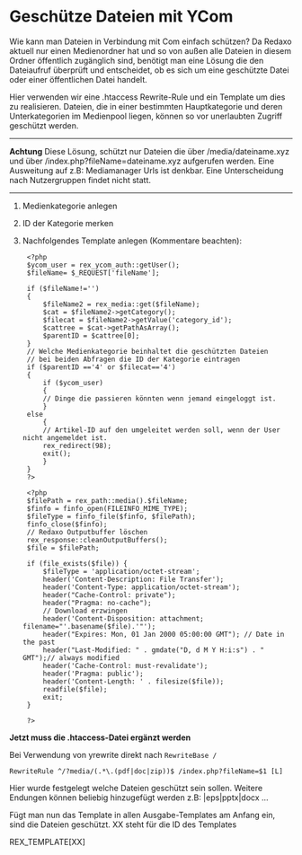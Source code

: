 # Geschütze Dateien mit YCom

Wie kann man Dateien in Verbindung mit Com einfach schützen?
Da Redaxo aktuell nur einen Medienordner hat und so von außen alle Dateien in diesem Ordner öffentlich zugänglich sind, benötigt man eine Lösung die den Dateiaufruf überprüft und entscheidet, ob es sich um eine geschützte Datei oder einer öffentlichen Datei handelt. 

Hier verwenden wir eine .htaccess Rewrite-Rule und ein Template um dies zu realisieren.  Dateien, die in einer bestimmten Hauptkategorie und deren Unterkategorien im Medienpool liegen, können so vor unerlaubten Zugriff geschützt werden. 

----------
**Achtung**
Diese Lösung, schützt nur Dateien die über /media/dateiname.xyz und über /index.php?fileName=dateiname.xyz aufgerufen werden. Eine Ausweitung auf z.B: Mediamanager Urls ist denkbar. Eine Unterscheidung nach Nutzergruppen findet nicht statt. 

----------


1. Medienkategorie anlegen
2. ID der Kategorie merken 
3. Nachfolgendes Template anlegen (Kommentare beachten): 

		<?php
		$ycom_user = rex_ycom_auth::getUser();
		$fileName= $_REQUEST['fileName'];
		 
		if ($fileName!='')
		{
			$fileName2 = rex_media::get($fileName);
			$cat = $fileName2->getCategory();
			$filecat = $fileName2->getValue('category_id');
			$cattree = $cat->getPathAsArray();
			$parentID = $cattree[0];
		}
		// Welche Medienkategorie beinhaltet die geschützten Dateien
		// bei beiden Abfragen die ID der Kategorie eintragen 
		if ($parentID =='4' or $filecat=='4')
		{
			if ($ycom_user)
			{
			// Dinge die passieren könnten wenn jemand eingeloggt ist. 
			}
		else
			{
			// Artikel-ID auf den umgeleitet werden soll, wenn der User nicht angemeldet ist.
			rex_redirect(98);
			exit();
			}
		}                             
		?>
		
		<?php 
		$filePath = rex_path::media().$fileName;
		$finfo = finfo_open(FILEINFO_MIME_TYPE);
		$fileType = finfo_file($finfo, $filePath);
		finfo_close($finfo);
		// Redaxo Outputbuffer löschen
		rex_response::cleanOutputBuffers();
		$file = $filePath;
		
		if (file_exists($file)) {
		    $fileType = 'application/octet-stream';
		    header('Content-Description: File Transfer');
		    header('Content-Type: application/octet-stream');
		    header("Cache-Control: private");
		    header("Pragma: no-cache");
		    // Download erzwingen
		    header('Content-Disposition: attachment; filename="'.basename($file).'"');
		    header("Expires: Mon, 01 Jan 2000 05:00:00 GMT"); // Date in the past
		    header("Last-Modified: " . gmdate("D, d M Y H:i:s") . " GMT");// always modified
		    header('Cache-Control: must-revalidate');
		    header('Pragma: public');
		    header('Content-Length: ' . filesize($file));
		    readfile($file);
		    exit;
		}
		
		?>

**Jetzt muss die .htaccess-Datei ergänzt werden**

Bei Verwendung von yrewrite direkt nach `RewriteBase /`
    
	RewriteRule ^/?media/(.*\.(pdf|doc|zip))$ /index.php?fileName=$1 [L]

Hier wurde festgelegt welche Dateien geschützt sein sollen.
Weitere Endungen können beliebig hinzugefügt werden z.B:  |eps|pptx|docx …

Fügt man nun das Template in allen Ausgabe-Templates am Anfang ein, sind die Dateien geschützt. 
XX steht für die ID des Templates

REX_TEMPLATE[XX]
